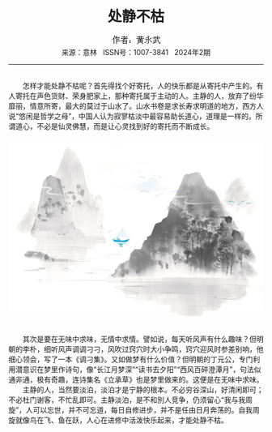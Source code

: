 # <center>处静不枯</center>

<div align=center><img src="https://raw.githubusercontent.com/leaguecn/magazines/main/img_authors/%25d7%25f7%25d5%25df%25a3%25ba%25bb%25c6%25d3%25c0%25ce%25e4.jpg"></div>

<center>来源：意林   ISSN号：1007-3841   2024年2期</center>

* * *

<br>　　怎样才能处静不枯呢？首先得找个好寄托，人的快乐都是从寄托中产生的。有人寄托在声色货财、荣身肥家上，那种寄托属于主动的人。主静的人，放弃了纷华靡丽，情意所寄，最大的莫过于山水了。山水书卷是求长寿求明道的地方，西方人说“悠闲是哲学之母”，中国人认为寂寥枯淡中最容易助长道心，道理是一样的。所谓道心，不必是仙灵佛慧，而是让心灵找到好的寄托而不断成长。

![](https://raw.githubusercontent.com/leaguecn/magazines/main/img/yili20240256-1-l.jpg)

  
<br>　　其次是要在无味中求味，无情中求情。譬如说，每天听风声有什么趣味？但明朝的李朴，细听风声调调刁刁，风吹过窍穴时大小争鸣，窍穴迎风时参差别响，他细心领会，写了一本《调刁集》。又如做梦有什么价值？但明朝的丁元公，专门利用潜意识在梦里作诗句，像“长江月梦深”“读书去夕阳”“西风百碎澄潭月”，句法似通非通，极有奇趣，连诗集名《立承草》也是梦里做来的。这便是在无味中求味。  
　　主静的人，当然要淡泊，淡泊才是宁静的根本。不必穷谷深山，好清闲即可；不必杜门谢客，不忙乱即可。主静淡泊，是不和別人竞争，仍须留心“我与我周旋”，人可以忘世，并不可忘道，每日自修进步，并不是任由日月奔荡的。自我周旋就像鸟在飞、鱼在跃，人心在进修中活泼快乐起来，才能处静不枯。
